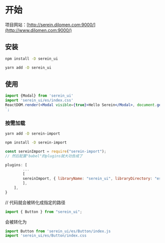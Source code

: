 # 开始

项目网站：[http://serein.dilomen.com:9000/](http://www.dilomen.com:9000/)

## 安装

```bash
npm install -D serein_ui
```

```bash
yarn add -D serein_ui
```

## 使用

```jsx
import {Modal} from 'serein_ui'
import 'serein_ui/es/index.css'
ReactDOM.render(<Modal visible={true}>Hello Serein</Modal>, document.getElementById('root'))
`;
```

### 按需加载

```bash
yarn add -D serein-import
```

```bash
npm install -D serein-import
```

```js
const sereinImport = require("serein-import");
// 然后配置"babel"的plugins就大功告成了

plugins: [
        ...
        [
        sereinImport, { libraryName: "serein_ui", libraryDirectory: "es"},
        ],
    ],
}
```

// 代码就会被转化成指定的路径

```js
import { Button } from "serein_ui";
```

会被转化为

```js
import Button from 'serein_ui/es/Button/index.js
import 'serein_ui/es/Button/index.css
```
